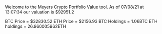 Welcome to the Meyers Crypto Portfolio Value tool. 
As of 07/08/21 at 13:07:34 our valuation is $92951.2 

BTC Price = $32830.52
 ETH Price = $2156.93
BTC Holdings = 1.06BTC
 ETH holdings = 26.960005962ETH 
